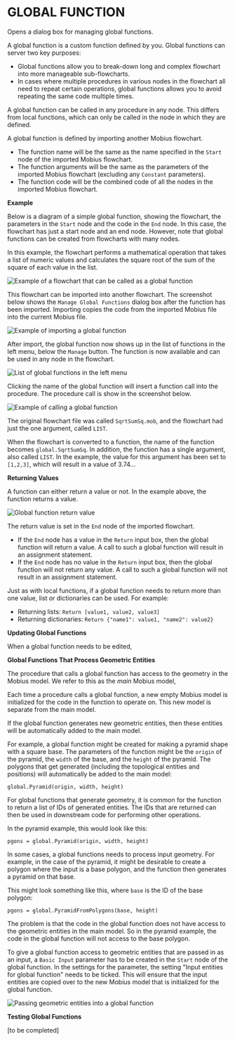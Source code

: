 # GLOBAL FUNCTION  
  
Opens a dialog box for managing global functions.

A global function is a custom function defined by you. Global functions can server two key purposes:
* Global functions allow you to break-down long and complex flowchart into more manageable sub-flowcharts.
* In cases where multiple procedures in various nodes in the flowchart all need to repeat certain operations, global functions allows you to avoid repeating the same code multiple times.

A global function can be called in any procedure in any node. This differs from local functions, which can only be called in the node in which they are defined.

A global function is defined by importing another Mobius flowchart. 
* The function name will be the same as the name specified in the `Start` node of the imported Mobius flowchart. 
* The function arguments will be the same as the parameters of the imported Mobius flowchart (excluding any `Constant` parameters).
* The function code will be the combined code of all the nodes in the imported Mobius flowchart.

**Example**

Below is a diagram of a simple global function, showing the flowchart, the parameters in the `Start` node and the code in the `End` node. In this case, the flowchart has just a start node and an end node. However, note that global functions can be created from flowcharts with many nodes.

In this example, the flowchart performs a mathematical operation that takes a list of numeric values and calculates the square root of the sum of the square of each value in the list.

![Example of a flowchart that can be called as a global function](assets/typedoc-json/docCF/imgs/global_func_diag90.png)

This flowchart can be imported into another flowchart. The screenshot below shows the `Manage Global Functions` dialog box after the function has been imported. Importing copies the code from the imported Mobius file into the current Mobius file.

![Example of importing a global function](assets/typedoc-json/docCF/imgs/global_func_ui_manage.png)

After import, the global function now shows up in the list of functions in the left menu, below the `Manage` button. The function is now available and can be used in any node in the flowchart.

![List of global functions in the left menu](assets/typedoc-json/docCF/imgs/global_func_ui_menu.png)

Clicking the name of the global function will insert a function call into the procedure. The procedure call is show in the screenshot below. 

![Example of calling a global function](assets/typedoc-json/docCF/imgs/global_func_call.png)

The original flowchart file was called `SqrtSumSq.mob`, and the flowchart had just the one argument, called `LIST`. 

When the flowchart is converted to a function, the name of the function becomes `global.SqrtSumSq`. In addition, the function has a single argument, also called `LIST`. In the example, the value for this argument has  been set to `[1,2,3]`, which will result in a value of 3.74...

**Returning Values**

A function can either return a value or not. In the example above, the function returns a value.

![Global function return value](assets/typedoc-json/docCF/imgs/global_func_return.png)

The return value is set in the `End` node of the imported flowchart.
* If the `End` node has a value in the `Return` input box, then the global function will return a value. A call to such a global function will result in an assignment statement.
* If the `End` node has no value in the `Return` input box, then the global function will not return any value. A call to such a global function will not result in an assignment statement.

Just as with local functions, if a global function needs to return more than one value, list or dictionaries can be used. For example:
* Returning lists: `Return [value1, value2, value3]`
* Returning dictionaries: `Return {"name1": value1, "name2": value2}`

**Updating Global Functions**

When a global function needs to be edited, 

**Global Functions That Process Geometric Entities**

The procedure that calls a global function has access to the geometry in the Mobius model. We refer to this as the _main_ Mobius model,

Each time a procedure calls a global function, a new empty Mobius model is initialized for the code in the function to operate on. This new model is separate from the main model.

If the global function generates new geometric entities, then these entities will be automatically added to the main model. 

For example, a global function might be created for making a pyramid shape with a square base. The parameters of the function might be the `origin` of the pyramid, the `width` of the base, and the `height` of the pyramid. The polygons that get generated (including the topological entities and positions)  will automatically be added to the main model:

```
global.Pyramid(origin, width, height)
```
For  global functions that generate geometry, it is common for the function to return a list of IDs of generated entities. The IDs that are returned can then be used in downstream code for performing other operations. 

In the pyramid example, this would look like this:

```
pgons = global.Pyramid(origin, width, height)
```

In some cases, a global functions needs to process input  geometry. For example, in the case of the pyramid, it might be desirable to create a polygon where the input is a base polygon, and the function then generates a pyramid on that base.

This might look something like this, where `base` is the ID of the base polygon:

```
pgons = global.PyramidFromPolygons(base, height)
```
  
The problem is that the code in the global function does not have access to the geometric entities in the main model. So in the pyramid example, the code in the global function will not access to the base polygon.

To give a global function access to geometric entities that are passed in as an input, a `Basic Input` parameter has to be created in the `Start` node of the global function. In the settings for the parameter, the setting "Input entities for global function" needs to be ticked. This will ensure that the input entities are copied over to the new Mobius model that is initialized for the global function.

![Passing geometric entities into a global function](assets/typedoc-json/docCF/imgs/global_func_inputs.png)

**Testing Global Functions**

[to be completed]